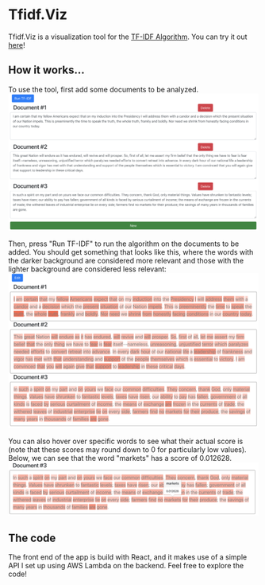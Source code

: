 # Tfidf.Viz
Tfidf.Viz is a visualization tool for the [TF-IDF Algorithm](https://en.wikipedia.org/wiki/Tf–idf "TF-IDF Wiki"). You can try it out [here](httpd://tfidfviz.com)!

## How it works...
To use the tool, first add some documents to be analyzed.
![Editor](/images/edit-sample.png "Editor")

Then, press "Run TF-IDF" to run the algorithm on the documents to be added. You should get something that looks like this, where the words with the darker background are considered more relevant and those with the lighter background are considered less relevant:
![Result](/images/result-sample.png "Result")

You can also hover over specific words to see what their actual score is (note that these scores may round down to 0 for particularly low values). Below, we can see that the word "markets" has a score of 0.012628.
![Popover](/images/popover-sample.png "Popover")


## The code
The front end of the app is build with React, and it makes use of a simple API I set up using AWS Lambda on the backend. Feel free to explore the code!


